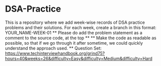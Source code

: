# DSA-Practice
This is a repository where we add week-wise records of DSA practice problems and their solutions. 
For each week, create a branch in this format: YOUR_NAME-WEEK-01
** Please do add the problem statement as a comment to the source code, at the top **
** Make the code as readable as possible, so that if we go through it after sometime, we could quickly understand the approach used. **
Question Set: https://www.techinterviewhandbook.org/grind75?hours=40&weeks=26&difficulty=Easy&difficulty=Medium&difficulty=Hard
